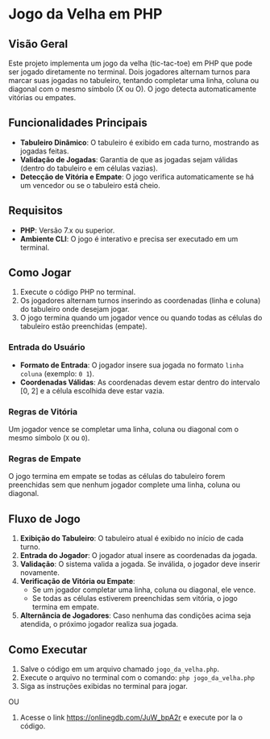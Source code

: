 # Jogo da Velha em PHP

## Visão Geral

Este projeto implementa um jogo da velha (tic-tac-toe) em PHP que pode ser jogado diretamente no terminal. Dois jogadores alternam turnos para marcar suas jogadas no tabuleiro, tentando completar uma linha, coluna ou diagonal com o mesmo símbolo (X ou O). O jogo detecta automaticamente vitórias ou empates.

## Funcionalidades Principais

- **Tabuleiro Dinâmico**: O tabuleiro é exibido em cada turno, mostrando as jogadas feitas.
- **Validação de Jogadas**: Garantia de que as jogadas sejam válidas (dentro do tabuleiro e em células vazias).
- **Detecção de Vitória e Empate**: O jogo verifica automaticamente se há um vencedor ou se o tabuleiro está cheio.

## Requisitos

- **PHP**: Versão 7.x ou superior.
- **Ambiente CLI**: O jogo é interativo e precisa ser executado em um terminal.

## Como Jogar

1. Execute o código PHP no terminal.
2. Os jogadores alternam turnos inserindo as coordenadas (linha e coluna) do tabuleiro onde desejam jogar.
3. O jogo termina quando um jogador vence ou quando todas as células do tabuleiro estão preenchidas (empate).

### Entrada do Usuário

- **Formato de Entrada**: O jogador insere sua jogada no formato `linha coluna` (exemplo: `0 1`).
- **Coordenadas Válidas**: As coordenadas devem estar dentro do intervalo [0, 2] e a célula escolhida deve estar vazia.

### Regras de Vitória

Um jogador vence se completar uma linha, coluna ou diagonal com o mesmo símbolo (`X` ou `O`).

### Regras de Empate

O jogo termina em empate se todas as células do tabuleiro forem preenchidas sem que nenhum jogador complete uma linha, coluna ou diagonal.

## Fluxo de Jogo

1. **Exibição do Tabuleiro**: O tabuleiro atual é exibido no início de cada turno.
2. **Entrada do Jogador**: O jogador atual insere as coordenadas da jogada.
3. **Validação**: O sistema valida a jogada. Se inválida, o jogador deve inserir novamente.
4. **Verificação de Vitória ou Empate**:
   - Se um jogador completar uma linha, coluna ou diagonal, ele vence.
   - Se todas as células estiverem preenchidas sem vitória, o jogo termina em empate.
5. **Alternância de Jogadores**: Caso nenhuma das condições acima seja atendida, o próximo jogador realiza sua jogada.

## Como Executar

1. Salve o código em um arquivo chamado `jogo_da_velha.php`.
2. Execute o arquivo no terminal com o comando:
`php jogo_da_velha.php`
3. Siga as instruções exibidas no terminal para jogar.

OU 

1. Acesse o link https://onlinegdb.com/JuW_bpA2r e execute por la o código.
